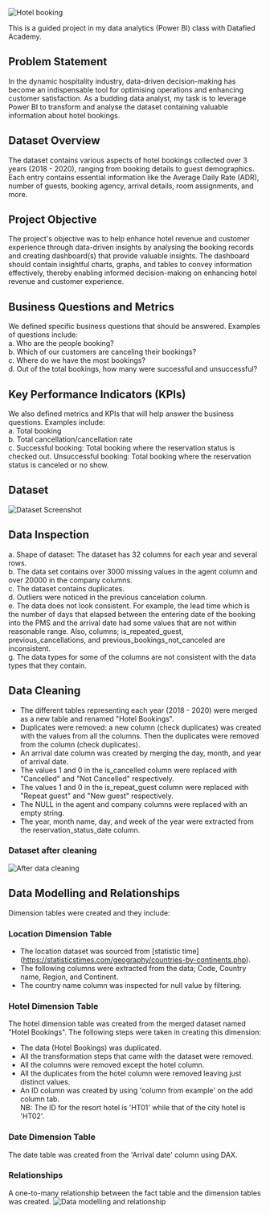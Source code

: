 ![Hotel booking](https://github.com/Onorable-e/Hotel-Bookings/assets/139487541/b40c430e-11c1-4a78-9135-e58f252ed054)

This is a guided project in my data analytics (Power BI) class with Datafied Academy. <br>
## Problem Statement 
In the dynamic hospitality industry, data-driven decision-making has become an indispensable tool for optimising operations and enhancing customer satisfaction. As a budding data analyst, my task is to leverage Power BI to transform and analyse the dataset containing valuable information about hotel bookings.
## Dataset Overview 
The dataset contains various aspects of hotel bookings collected over 3 years (2018 - 2020), ranging from booking details to guest demographics. Each entry contains essential information like the Average Daily Rate (ADR), number of guests, booking agency, arrival details, room assignments, and more. 
## Project Objective 
The project's objective was to help enhance hotel revenue and customer experience through data-driven insights by analysing the booking records and creating dashboard(s) that provide valuable insights. The dashboard should contain insightful charts, graphs, and tables to convey information effectively, thereby enabling informed decision-making on enhancing hotel revenue and customer experience. 
## Business Questions and Metrics
We defined specific business questions that should be answered. Examples of questions include: <br>
a. Who are the people booking? <br>
b. Which of our customers are canceling their bookings? <br>
c. Where do we have the most bookings? <br>
d. Out of the total bookings, how many were successful and unsuccessful? <br>
## Key Performance Indicators (KPIs)
We also defined metrics and KPIs that will help answer the business questions. Examples include: <br>
a. Total booking <br>
b. Total cancellation/cancellation rate <br>
c. Successful booking: Total booking where the reservation status is checked out. Unsuccessful booking: Total booking where the reservation status is canceled or no show. <br>
## Dataset
![Dataset Screenshot](https://github.com/Onorable-e/Hotel-Bookings/assets/139487541/6f624268-1f33-482b-8464-1482926fadbc)
## Data Inspection
a. Shape of dataset: The dataset has 32 columns for each year and several rows.<br>
b. The data set contains over 3000 missing values in the agent column and over 20000 in the company columns. <br>
c. The dataset contains duplicates. <br>
d. Outliers were noticed in the previous cancelation column. <br> 
e. The data does not look consistent. For example, the lead time which is the number of days that elapsed between the entering date of the booking into the PMS and the arrival date had some values that are not within reasonable range. Also, columns; is_repeated_guest, previous_cancellations, and previous_bookings_not_canceled are inconsistent. <br>
g. The data types for some of the columns are not consistent with the data types that they contain. <br>  
## Data Cleaning 
- The different tables representing each year (2018 - 2020) were merged as a new table and renamed "Hotel Bookings". <br>
- Duplicates were removed: a new column (check duplicates) was created with the values from all the columns. Then the duplicates were removed from the column (check duplicates). <br>
- An arrival date column was created by merging the day, month, and year of arrival date. <br>
- The values 1 and 0 in the is_cancelled column were replaced with "Cancelled" and "Not Cancelled" respectively. <br>
- The values 1 and 0 in the is_repeat_guest column were replaced with "Repeat guest" and "New guest" respectively. <br>
- The NULL in the agent and company columns were replaced with an empty string. <br>
- The year, month name, day, and week of the year were extracted from the reservation_status_date column. <br>
### Dataset after cleaning
![After data cleaning](https://github.com/Onorable-e/Hotel-Bookings/assets/139487541/fb179a38-fea4-4c2c-aa15-ee15326c0fce)

## Data Modelling and Relationships
Dimension tables were created and they include:
### Location Dimension Table
- The location dataset was sourced from [statistic time] (https://statisticstimes.com/geography/countries-by-continents.php).<br>
- The following columns were extracted from the data; Code, Country name, Region, and Continent.<br>
- The country name column was inspected for null value by filtering.
### Hotel Dimension Table 
The hotel dimension table was created from the merged dataset named "Hotel Bookings". The following steps were taken in creating this dimension:
- The data (Hotel Bookings) was duplicated. <br>
- All the transformation steps that came with the dataset were removed. <br>
- All the columns were removed except the hotel column. <br>
- All the duplicates from the hotel column were removed leaving just distinct values.
- An ID column was created by using 'column from example' on the add column tab. <br>
NB: The ID for the resort hotel is 'HT01' while that of the city hotel is 'HT02'.
### Date Dimension Table
The date table was created from the 'Arrival date' column using DAX. 

### Relationships
A one-to-many relationship between the fact table and the dimension tables was created. 
![Data modelling and relationship](https://github.com/Onorable-e/Hotel-Bookings/assets/139487541/53bf7370-89cb-40e2-b776-1d6115b122a5)
